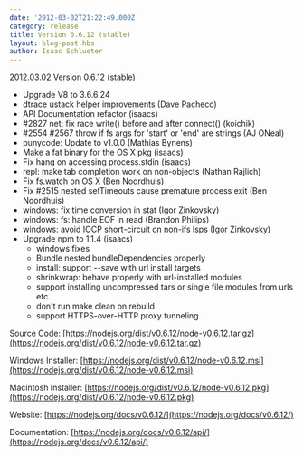 ```yaml
---
date: '2012-03-02T21:22:49.000Z'
category: release
title: Version 0.6.12 (stable)
layout: blog-post.hbs
author: Isaac Schlueter
---
```


2012.03.02 Version 0.6.12 (stable)

- Upgrade V8 to 3.6.6.24
- dtrace ustack helper improvements (Dave Pacheco)
- API Documentation refactor (isaacs)
- #2827 net: fix race write() before and after connect() (koichik)
- #2554 #2567 throw if fs args for 'start' or 'end' are strings (AJ ONeal)
- punycode: Update to v1.0.0 (Mathias Bynens)
- Make a fat binary for the OS X pkg (isaacs)
- Fix hang on accessing process.stdin (isaacs)
- repl: make tab completion work on non-objects (Nathan Rajlich)
- Fix fs.watch on OS X (Ben Noordhuis)
- Fix #2515 nested setTimeouts cause premature process exit (Ben Noordhuis)
- windows: fix time conversion in stat (Igor Zinkovsky)
- windows: fs: handle EOF in read (Brandon Philips)
- windows: avoid IOCP short-circuit on non-ifs lsps (Igor Zinkovsky)
- Upgrade npm to 1.1.4 (isaacs)
  - windows fixes
  - Bundle nested bundleDependencies properly
  - install: support --save with url install targets
  - shrinkwrap: behave properly with url-installed modules
  - support installing uncompressed tars or single file modules from urls etc.
  - don't run make clean on rebuild
  - support HTTPS-over-HTTP proxy tunneling

Source Code: [https://nodejs.org/dist/v0.6.12/node-v0.6.12.tar.gz](https://nodejs.org/dist/v0.6.12/node-v0.6.12.tar.gz)

Windows Installer: [https://nodejs.org/dist/v0.6.12/node-v0.6.12.msi](https://nodejs.org/dist/v0.6.12/node-v0.6.12.msi)

Macintosh Installer: [https://nodejs.org/dist/v0.6.12/node-v0.6.12.pkg](https://nodejs.org/dist/v0.6.12/node-v0.6.12.pkg)

Website: [https://nodejs.org/docs/v0.6.12/](https://nodejs.org/docs/v0.6.12/)

Documentation: [https://nodejs.org/docs/v0.6.12/api/](https://nodejs.org/docs/v0.6.12/api/)
